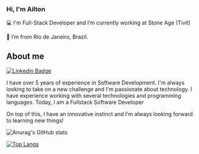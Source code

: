 ### Hi, I'm Ailton

:computer: I'm Full-Stack Developer and I’m currently working at Stone Age (Tivit)

:house_with_garden: I’m from Rio de Janeiro, Brazil.

## About me

[![Linkedin Badge](https://img.shields.io/badge/-LinkedIn-blue?style=flat-square&logo=Linkedin&logoColor=white&link=https://www.linkedin.com/in/ailton-loures-ferreira-bbab17174/)](https://www.linkedin.com/in/ailton-loures-ferreira-bbab17174/)

I have over 5 years of experience in Software Development. I'm always looking to take on a new challenge and I'm passionate about technology.
I have experience working with several technologies and programming languages. Today, I am a Fullstack Software Developer 

On top of this, I have an innovative instinct and I'm always looking forward to learning new things!

![Anurag's GitHub stats](https://github-readme-stats.vercel.app/api?username=ailtonloures&show_icons=true&theme=radical)

[![Top Langs](https://github-readme-stats.vercel.app/api/top-langs/?username=ailtonloures&layout=compact&theme=radical)](https://github.com/ailtonloures/github-readme-stats)

